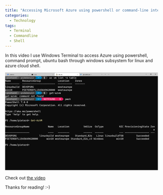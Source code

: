 ```yaml
---
title: "Accessing Microsoft Azure using powershell or command-line interface"
categories:
  - Technology
tags:
  - Terminal
  - Commandline
  - Shell
---
```


In this video I use Windows Terminal to access Azure using powershell, command prompt, ubuntu bash through windows subsystem for linux and azure cloud shell. 

![Accessing Microsoft Azure using powershell or cli from Windows and Linux in Windows Terminal](../assets/images/2020-03-17-accessing-azure-terminal.png)

Check out [the video](https://www.youtube.com/watch?v=qBS_Knxaz5A)

Thanks for reading! :-)
